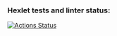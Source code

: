 ### Hexlet tests and linter status:
[![Actions Status](https://github.com/deem-zee/frontend-project-46/actions/workflows/hexlet-check.yml/badge.svg)](https://github.com/deem-zee/frontend-project-46/actions)
